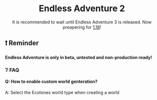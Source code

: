 <div align="center">

# Endless Adventure 2
It is recommended to wait until Endless Adventure 3 is released. Now preapering for [1.18](https://github.com/MrWooltrest/EndlessAdventure2/issues/1)!

<div align="left">

## :heavy_exclamation_mark: Reminder

**Endless Adventure is only in beta, untested and non-production ready!**

### :grey_question: FAQ

#### Q: How to enable custom world genteration?

A: Select the Ecotones world type when creating a world
